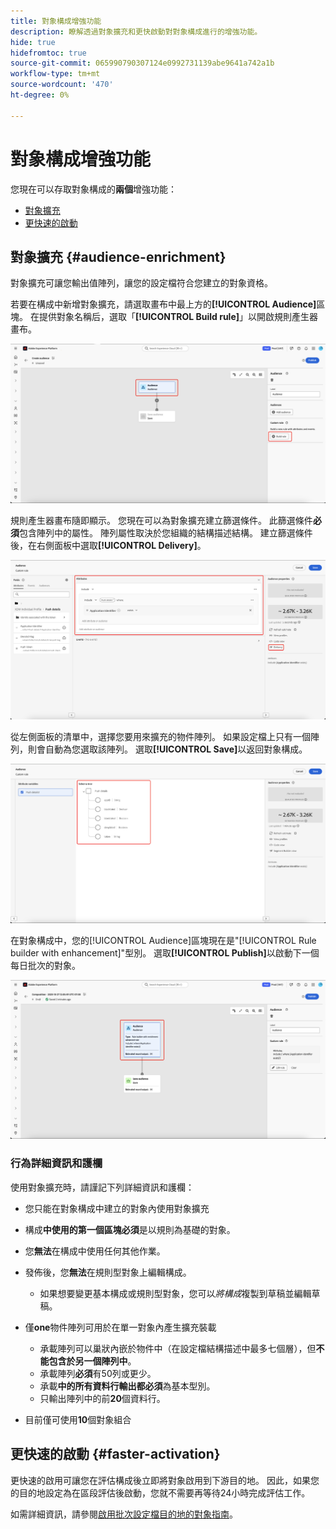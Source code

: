 ```yaml
---
title: 對象構成增強功能
description: 瞭解透過對象擴充和更快啟動對對象構成進行的增強功能。
hide: true
hidefromtoc: true
source-git-commit: 065990790307124e0992731139abe9641a742a1b
workflow-type: tm+mt
source-wordcount: '470'
ht-degree: 0%

---
```



# 對象構成增強功能

您現在可以存取對象構成的&#x200B;**兩個**&#x200B;增強功能：

- [對象擴充](#audience-enrichment)
- [更快速的啟動](#faster-activation)

## 對象擴充 {#audience-enrichment}

對象擴充可讓您輸出值陣列，讓您的設定檔符合您建立的對象資格。

若要在構成中新增對象擴充，請選取畫布中最上方的&#x200B;**[!UICONTROL Audience]**&#x200B;區塊。 在提供對象名稱后，選取「**[!UICONTROL Build rule]**」以開啟規則產生器畫布。

![已醒目提示「對象」區塊以及「建置規則」按鈕。](/help/segmentation/images/ui/composition-enhancements/select-build-rule.png)

規則產生器畫布隨即顯示。 您現在可以為對象擴充建立篩選條件。 此篩選條件&#x200B;**必須**&#x200B;包含陣列中的屬性。 陣列屬性取決於您組織的結構描述結構。 建立篩選條件後，在右側面板中選取&#x200B;**[!UICONTROL Delivery]**。

![規則產生器畫布顯示可以擴充對象的範例。 傳遞按鈕也會反白顯示。](/help/segmentation/images/ui/composition-enhancements/view-delivery.png)

從左側面板的清單中，選擇您要用來擴充的物件陣列。 如果設定檔上只有一個陣列，則會自動為您選取該陣列。 選取&#x200B;**[!UICONTROL Save]**&#x200B;以返回對象構成。

<!-- , as well as the fields you want to be used in the enrichment. -->

![顯示擴充樹狀結構的結構樹狀結構。](/help/segmentation/images/ui/composition-enhancements/view-schema-tree.png)

在對象構成中，您的[!UICONTROL Audience]區塊現在是&quot;[!UICONTROL Rule builder with enhancement]&quot;型別。 選取&#x200B;**[!UICONTROL Publish]**&#x200B;以啟動下一個每日批次的對象。

![已強調顯示「對象」區塊，顯示已新增擴充的對象。](/help/segmentation/images/ui/composition-enhancements/rule-builder-with-enrichment.png)

### 行為詳細資訊和護欄

使用對象擴充時，請謹記下列詳細資訊和護欄：

- 您只能在對象構成中建立的對象內使用對象擴充
- 構成&#x200B;**中使用的第一個區塊必須**&#x200B;是以規則為基礎的對象。
- 您&#x200B;**無法**&#x200B;在構成中使用任何其他作業。
- 發佈後，您&#x200B;**無法**&#x200B;在規則型對象上編輯構成。

   - 如果想要變更基本構成或規則型對象，您可以&#x200B;*將構成*&#x200B;複製到草稿並編輯草稿。

- 僅&#x200B;**one**&#x200B;物件陣列可用於在單一對象內產生擴充裝載

   - 承載陣列可以巢狀內嵌於物件中（在設定檔結構描述中最多七個層），但&#x200B;**不能包含於另一個陣列中**。
   - 承載陣列&#x200B;**必須**&#x200B;有50列或更少。
   - 承載&#x200B;**中的所有資料行輸出都必須**&#x200B;為基本型別。
   - 只輸出陣列中的前&#x200B;**20**&#x200B;個資料行。

- 目前僅可使用&#x200B;**10**&#x200B;個對象組合

## 更快速的啟動 {#faster-activation}

更快速的啟用可讓您在評估構成後立即將對象啟用到下游目的地。 因此，如果您的目的地設定為在區段評估後啟動，您就不需要再等待24小時完成評估工作。

如需詳細資訊，請參閱[啟用批次設定檔目的地的對象指南](/help/destinations/ui/activate-batch-profile-destinations.md#export-full-files)。
